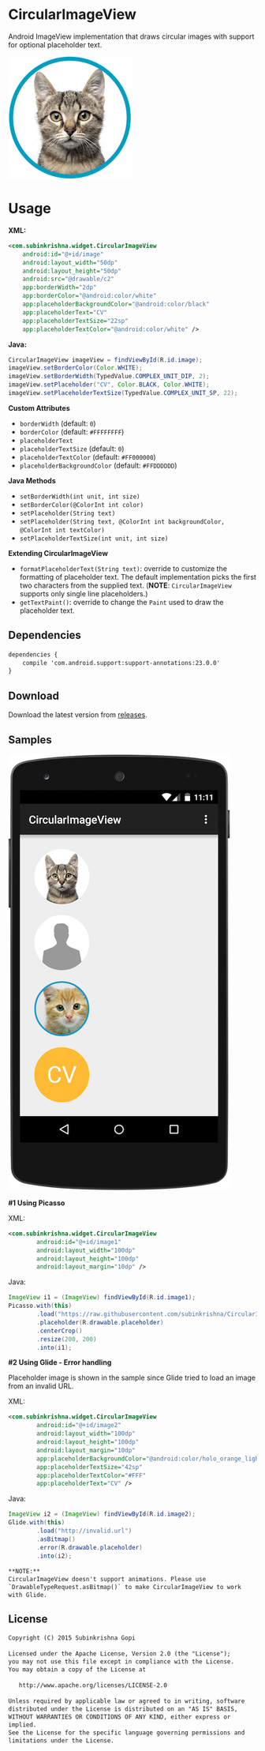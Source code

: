 CircularImageView
====
Android ImageView implementation that draws circular images with support for optional placeholder text.

![Cat](art/cat.png)

# Usage

**XML:**

````xml
<com.subinkrishna.widget.CircularImageView
    android:id="@+id/image"
    android:layout_width="50dp"
    android:layout_height="50dp"
    android:src="@drawable/c2"
    app:borderWidth="2dp"
    app:borderColor="@android:color/white"
    app:placeholderBackgroundColor="@android:color/black"
    app:placeholderText="CV"
    app:placeholderTextSize="22sp"
    app:placeholderTextColor="@android:color/white" />
````

**Java:**

````java
CircularImageView imageView = findViewById(R.id.image);
imageView.setBorderColor(Color.WHITE);
imageView.setBorderWidth(TypedValue.COMPLEX_UNIT_DIP, 2);
imageView.setPlaceholder("CV", Color.BLACK, Color.WHITE);
imageView.setPlaceholderTextSize(TypedValue.COMPLEX_UNIT_SP, 22);
````

**Custom Attributes**

* `borderWidth` (default: `0`)
* `borderColor` (default: `#FFFFFFFF`)
* `placeholderText`
* `placeholderTextSize` (default: `0`)
* `placeholderTextColor` (default: `#FF000000`)
* `placeholderBackgroundColor` (default: `#FFDDDDDD`)

**Java Methods**

* `setBorderWidth(int unit, int size)`
* `setBorderColor(@ColorInt int color)`
* `setPlaceholder(String text)`
* `setPlaceholder(String text, @ColorInt int backgroundColor, @ColorInt int textColor)`
* `setPlaceholderTextSize(int unit, int size)`

**Extending CircularImageView**

* `formatPlaceholderText(String text)`: override to customize the formatting of placeholder text. The default implementation picks the first two characters from the supplied text. (**NOTE**: `CircularImageView` supports only single line placeholders.)
* `getTextPaint()`: override to change the `Paint` used to draw the placeholder text.

## Dependencies

````xml
dependencies {
    compile 'com.android.support:support-annotations:23.0.0'
}
````

## Download

Download the latest version from [releases][1].

## Samples

![Sample](screenshots/samples.png)

**#1 Using Picasso**

XML:

```` xml
<com.subinkrishna.widget.CircularImageView
        android:id="@+id/image1"
        android:layout_width="100dp"
        android:layout_height="100dp"
        android:layout_margin="10dp" />
````

Java:

````java
ImageView i1 = (ImageView) findViewById(R.id.image1);
Picasso.with(this)
        .load("https://raw.githubusercontent.com/subinkrishna/CircularImageView/master/art/cat_original.jpg")
        .placeholder(R.drawable.placeholder)
        .centerCrop()
        .resize(200, 200)
        .into(i1);
````

**#2 Using Glide - Error handling**

Placeholder image is shown in the sample since Glide tried to load an image from an invalid URL.

XML:

````xml
<com.subinkrishna.widget.CircularImageView
        android:id="@+id/image2"
        android:layout_width="100dp"
        android:layout_height="100dp"
        android:layout_margin="10dp"
        app:placeholderBackgroundColor="@android:color/holo_orange_light"
        app:placeholderTextSize="42sp"
        app:placeholderTextColor="#FFF"
        app:placeholderText="CV" />

````

Java:

````java
ImageView i2 = (ImageView) findViewById(R.id.image2);
Glide.with(this)
        .load("http://invalid.url")
        .asBitmap()
        .error(R.drawable.placeholder)
        .into(i2);
````

    **NOTE:**
    CircularImageView doesn't support animations. Please use `DrawableTypeRequest.asBitmap()` to make CircularImageView to work with Glide.

## License

    Copyright (C) 2015 Subinkrishna Gopi

    Licensed under the Apache License, Version 2.0 (the "License");
    you may not use this file except in compliance with the License.
    You may obtain a copy of the License at

       http://www.apache.org/licenses/LICENSE-2.0

    Unless required by applicable law or agreed to in writing, software
    distributed under the License is distributed on an "AS IS" BASIS,
    WITHOUT WARRANTIES OR CONDITIONS OF ANY KIND, either express or implied.
    See the License for the specific language governing permissions and
    limitations under the License.

[1]: ../../releases